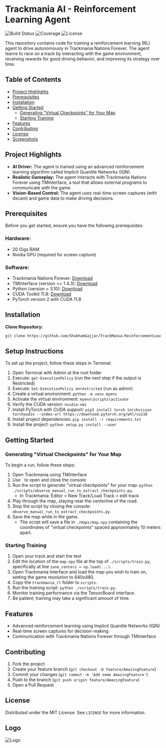 # Trackmania AI - Reinforcement Learning Agent

![Build Status](https://img.shields.io/badge/build-passing-brightgreen)
![Coverage](https://img.shields.io/badge/coverage-100%25-brightgreen)
![License](https://img.shields.io/badge/license-MIT-blue.svg)

This repository contains code for training a reinforcement learning (RL) agent to drive autonomously in Trackmania Nations Forever. The agent learns to race on a track by interacting with the game environment, receiving rewards for good driving behavior, and improving its strategy over time.

## Table of Contents

- [Project Highlights](#project-highlights)
- [Prerequisites](#prerequisites)
- [Installation](#installation)
- [Getting Started](#getting-started)
  - [Generating "Virtual Checkpoints" for Your Map](#generating-virtual-checkpoints-for-your-map)
  - [Starting Training](#starting-training)
- [Features](#features)
- [Contributing](#contributing)
- [License](#license)
- [Screenshots](#screenshots)

## Project Highlights

* **AI Driver:** The agent is trained using an advanced reinforcement learning algorithm called Implicit Quantile Networks (IQN). 
* **Realistic Gameplay:** The agent interacts with Trackmania Nations Forever using TMInterface, a tool that allows external programs to communicate with the game.
* **Vision-Based Control:** The agent uses real-time screen captures (with dxcam) and game data to make driving decisions.

## Prerequisites

Before you get started, ensure you have the following prerequisites:

### Hardware:

* 20 Gigs RAM
* Nvidia GPU (required for screen capture)

### Software:

* Trackmania Nations Forever: [Download](https://nadeo-download.cdn.ubi.com/trackmaniaforever/tmnationsforever_setup.exe)
* TMInterface (version <= 1.4.3): [Download](https://donadigo.com/files/TMInterface/TMInterface_1.4.3_Setup.exe)
* Python (version = 3.10): [Download](https://www.python.org/downloads/release/python-3100/)
* CUDA Toolkit 11.8: [Download](https://developer.nvidia.com/cuda-11-8-0-download-archive?target_os=Windows&target_arch=x86_64&target_version=11&target_type=exe_local)
* PyTorch version 2 with CUDA 11.8

## Installation

**Clone Repository:**
```bash
git clone https://github.com/ShubhamGajjar/TrackMania-ReinforcementLearning.git
```

## Setup Instructions

To set up the project, follow these steps in Terminal:

1. Open Terminal with Admin at the root folder
2. Execute: `get-ExecutionPolicy` (run the next step if the output is Restricted)
3. Execute: `Set-ExecutionPolicy Unrestricted` (run as admin)
4. Create a virtual environment: `python -m venv myenv`
5. Activate the virtual environment: `myenv\Scripts\activate`
6. Verify the CUDA version: `nvidia-smi`
7. Install PyTorch with CUDA support: `pip3 install torch torchvision torchaudio --index-url https://download.pytorch.org/whl/cu118`
8. Install project dependencies: `pip install -r requirements.txt`
9. Install the project: `python setup.py install --user`

## Getting Started

### Generating "Virtual Checkpoints" for Your Map

To begin a run, follow these steps:

1. Open Trackmania using TMInterface
2. Use ` to open and close the console
3. Run the script to generate "virtual checkpoints" for your map: `python ./scripts/observe_manual_run_to_extract_checkpoints.py`.
    - In Trackmania: Editor > New Track/Load Track > edit track
4. Play through the map, staying near the centerline of the road.
5. Stop the script by closing the console: `observe_manual_run_to_extract_checkpoints.py`.
6. Save the map while in the game.
    - The script will save a file in `./maps/map.npy` containing the coordinates of "virtual checkpoints" spaced approximately 10 meters apart.

### Starting Training

1. Open your track and start the test
2. Edit the location of the `map.npy` file at the top of `./scripts/train.py`, specifically at line `zone_centers = np.load(...)`.
3. Open Trackmania Interface and load the map you wish to train on, setting the game resolution to 640x480.
4. Copy the `trackmania_rl` folder to `scripts`.
5. Run the training script: `python ./scripts/train.py`.
6. Monitor training performance via the TensorBoard interface.
7. Be patient; training may take a significant amount of time.

## Features

- Advanced reinforcement learning using Implicit Quantile Networks (IQN)
- Real-time screen captures for decision-making
- Communication with Trackmania Nations Forever through TMInterface

## Contributing

1. Fork the project
2. Create your feature branch (`git checkout -b feature/AmazingFeature`)
3. Commit your changes (`git commit -m 'Add some AmazingFeature'`)
4. Push to the branch (`git push origin feature/AmazingFeature`)
5. Open a Pull Request

## License

Distributed under the MIT License. See `LICENSE` for more information.


## Logo
![Logo](https://github.com/user-attachments/assets/846ba420-4b3e-40f6-acac-15138404fe36)
